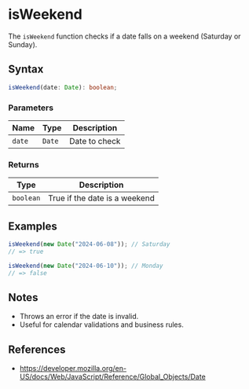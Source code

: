 # isWeekend

The `isWeekend` function checks if a date falls on a weekend (Saturday or Sunday).

## Syntax

```typescript
isWeekend(date: Date): boolean;
```

### Parameters

| Name     | Type      | Description         |
| -------- | --------- | ------------------ |
| `date`   | `Date`    | Date to check      |

### Returns

| Type       | Description                              |
| ---------- | ---------------------------------------- |
| `boolean`  | True if the date is a weekend            |

## Examples

```typescript
isWeekend(new Date("2024-06-08")); // Saturday
// => true

isWeekend(new Date("2024-06-10")); // Monday
// => false
```

## Notes

* Throws an error if the date is invalid.
* Useful for calendar validations and business rules.

## References

* https://developer.mozilla.org/en-US/docs/Web/JavaScript/Reference/Global_Objects/Date
